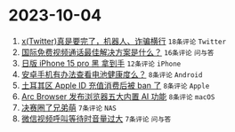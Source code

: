 # 2023-10-04

1. [x(Twitter)真是要完了，机器人、诈骗横行](https://www.v2ex.com/t/978821) `18条评论` `Twitter`
1. [国际免费视频通话最佳解决方案是什么？](https://www.v2ex.com/t/978818) `16条评论` `问与答`
1. [日版 iPhone 15 pro 黑 拿到手](https://www.v2ex.com/t/978819) `12条评论` `iPhone`
1. [安卓手机有办法查看电池健康度么？](https://www.v2ex.com/t/978836) `8条评论` `Android`
1. [土耳其区 Apple ID 充值消费后被 ban 了](https://www.v2ex.com/t/978834) `8条评论` `Apple`
1. [Arc Browser 发布浏览器五大内置 AI 功能](https://www.v2ex.com/t/978817) `8条评论` `macOS`
1. [决赛圈了兄弟萌](https://www.v2ex.com/t/978827) `7条评论` `NAS`
1. [微信视频呼叫等待时音量过大](https://www.v2ex.com/t/978824) `7条评论` `问与答`
